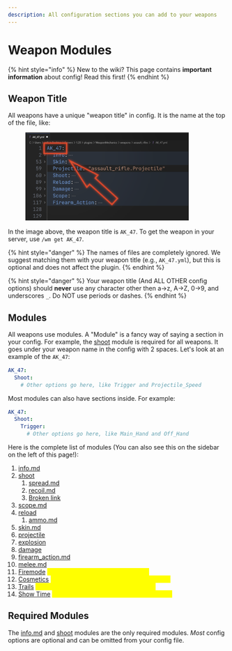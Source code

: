 ```yaml
---
description: All configuration sections you can add to your weapons
---
```


# Weapon Modules

{% hint style="info" %}
New to the wiki? This page contains **important information** about config! Read this first!
{% endhint %}

## Weapon Title

All weapons have a unique "weapon title" in config. It is the name at the top of the file, like:

<figure><img src="../.gitbook/assets/image (1).png" alt="the weapon title is the root key in the yaml file" width="375"><figcaption></figcaption></figure>

In the image above, the weapon title is `AK_47`. To get the weapon in your server, use `/wm get AK_47`.

{% hint style="danger" %}
The names of files are completely ignored. We suggest matching them with your weapon title (e.g., `AK_47.yml`), but this is optional and does not affect the plugin.
{% endhint %}

{% hint style="danger" %}
Your weapon title (And ALL OTHER config options) should **never** use any character other then a->z, A->Z, 0->9, and underscores `_`. Do NOT use periods or dashes.&#x20;
{% endhint %}

## Modules

All weapons use modules. A "Module" is a fancy way of saying a section in your config. For example, the [shoot](shoot/ "mention") module is required for all weapons. It goes under your weapon name in the config with 2 spaces. Let's look at an example of the `AK_47`:

```yaml
AK_47:
  Shoot:
    # Other options go here, like Trigger and Projectile_Speed
```

Most modules can also have sections inside. For example:

```yaml
AK_47:
  Shoot:
    Trigger: 
      # Other options go here, like Main_Hand and Off_Hand
```

Here is the complete list of modules (You can also see this on the sidebar on the left of this page!):

1. [info.md](info.md "mention")
2. [shoot](shoot/ "mention")
   1. [spread.md](shoot/spread.md "mention")
   2. [recoil.md](shoot/recoil.md "mention")
   3. [Broken link](broken-reference "mention")
3. [scope.md](scope.md "mention")
4. [reload](reload/ "mention")
   1. [ammo.md](reload/ammo.md "mention")
5. [skin.md](skin.md "mention")
6. [projectile](projectile/ "mention")
7. [explosion](explosion/ "mention")
8. [damage](damage/ "mention")
9. [firearm\_action.md](firearm_action.md "mention")
10. [melee.md](melee.md "mention")
11. [Firemode](https://app.gitbook.com/s/9hOjsLnIiB5Xm8MOXgWU/firemode "mention") <mark style="color:yellow;">-> Requires WeaponMechanicsPlus</mark>
12. [Cosmetics](https://app.gitbook.com/s/k51Oxya0kO19Qw62TtkL/cosmetics "mention") <mark style="color:yellow;">-> Requires WeaponMechanicsCosmetics</mark>
13. [Trails](https://app.gitbook.com/s/k51Oxya0kO19Qw62TtkL/trails "mention") <mark style="color:yellow;">-> Requires WeaponMechanicsCosmetics</mark>
14. [Show Time](https://app.gitbook.com/s/k51Oxya0kO19Qw62TtkL/show-time "mention") <mark style="color:yellow;">-> Requires WeaponMechanicsCosmetics</mark>

## Required Modules

The [info.md](info.md "mention") and [shoot](shoot/ "mention") modules are the only required modules. _Most_ config options are optional and can be omitted from your config file.&#x20;
